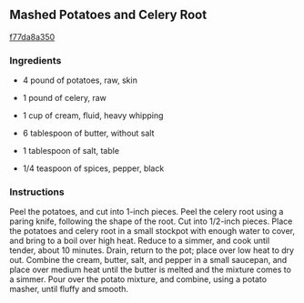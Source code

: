 ## Mashed Potatoes and Celery Root

[f77da8a350](http://www.epicurious.com/recipes/food/views/mashed-potatoes-and-celery-root-392841)

### Ingredients

 - 4 pound of potatoes, raw, skin

 - 1 pound of celery, raw

 - 1 cup of cream, fluid, heavy whipping

 - 6 tablespoon of butter, without salt

 - 1 tablespoon of salt, table

 - 1/4 teaspoon of spices, pepper, black

### Instructions

Peel the potatoes, and cut into 1-inch pieces. Peel the celery root using a paring knife, following the shape of the root. Cut into 1/2-inch pieces. Place the potatoes and celery root in a small stockpot with enough water to cover, and bring to a boil over high heat. Reduce to a simmer, and cook until tender, about 10 minutes. Drain, return to the pot; place over low heat to dry out. Combine the cream, butter, salt, and pepper in a small saucepan, and place over medium heat until the butter is melted and the mixture comes to a simmer. Pour over the potato mixture, and combine, using a potato masher, until fluffy and smooth.